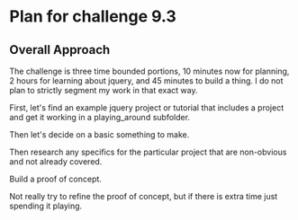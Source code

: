 # Plan for challenge 9.3

## Overall Approach
The challenge is three time bounded portions, 10 minutes now for planning, 2 hours for learning about jquery, and 45 minutes to build a thing. I do not plan to strictly segment my work in that exact way.

First, let's find an example jquery project or tutorial that includes a project and get it working in a playing_around subfolder.

Then let's decide on a basic something to make.

Then research any specifics for the particular project that are non-obvious and not already covered.

Build a proof of concept.

Not really try to refine the proof of concept, but if there is extra time just spending it playing. 